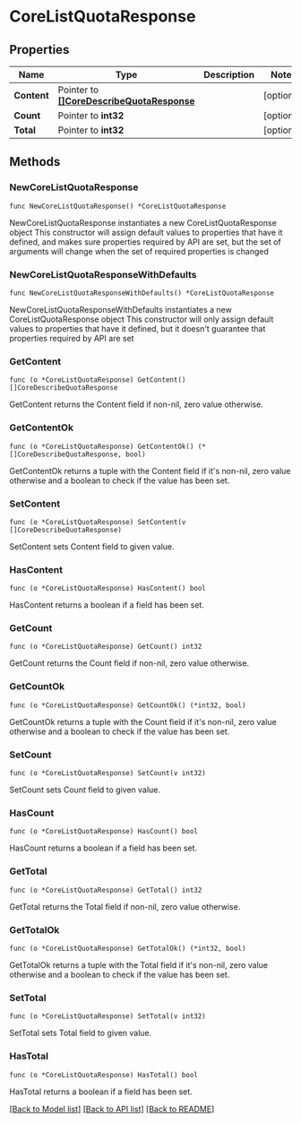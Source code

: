 # CoreListQuotaResponse

## Properties

Name | Type | Description | Notes
------------ | ------------- | ------------- | -------------
**Content** | Pointer to [**[]CoreDescribeQuotaResponse**](CoreDescribeQuotaResponse.md) |  | [optional] 
**Count** | Pointer to **int32** |  | [optional] 
**Total** | Pointer to **int32** |  | [optional] 

## Methods

### NewCoreListQuotaResponse

`func NewCoreListQuotaResponse() *CoreListQuotaResponse`

NewCoreListQuotaResponse instantiates a new CoreListQuotaResponse object
This constructor will assign default values to properties that have it defined,
and makes sure properties required by API are set, but the set of arguments
will change when the set of required properties is changed

### NewCoreListQuotaResponseWithDefaults

`func NewCoreListQuotaResponseWithDefaults() *CoreListQuotaResponse`

NewCoreListQuotaResponseWithDefaults instantiates a new CoreListQuotaResponse object
This constructor will only assign default values to properties that have it defined,
but it doesn't guarantee that properties required by API are set

### GetContent

`func (o *CoreListQuotaResponse) GetContent() []CoreDescribeQuotaResponse`

GetContent returns the Content field if non-nil, zero value otherwise.

### GetContentOk

`func (o *CoreListQuotaResponse) GetContentOk() (*[]CoreDescribeQuotaResponse, bool)`

GetContentOk returns a tuple with the Content field if it's non-nil, zero value otherwise
and a boolean to check if the value has been set.

### SetContent

`func (o *CoreListQuotaResponse) SetContent(v []CoreDescribeQuotaResponse)`

SetContent sets Content field to given value.

### HasContent

`func (o *CoreListQuotaResponse) HasContent() bool`

HasContent returns a boolean if a field has been set.

### GetCount

`func (o *CoreListQuotaResponse) GetCount() int32`

GetCount returns the Count field if non-nil, zero value otherwise.

### GetCountOk

`func (o *CoreListQuotaResponse) GetCountOk() (*int32, bool)`

GetCountOk returns a tuple with the Count field if it's non-nil, zero value otherwise
and a boolean to check if the value has been set.

### SetCount

`func (o *CoreListQuotaResponse) SetCount(v int32)`

SetCount sets Count field to given value.

### HasCount

`func (o *CoreListQuotaResponse) HasCount() bool`

HasCount returns a boolean if a field has been set.

### GetTotal

`func (o *CoreListQuotaResponse) GetTotal() int32`

GetTotal returns the Total field if non-nil, zero value otherwise.

### GetTotalOk

`func (o *CoreListQuotaResponse) GetTotalOk() (*int32, bool)`

GetTotalOk returns a tuple with the Total field if it's non-nil, zero value otherwise
and a boolean to check if the value has been set.

### SetTotal

`func (o *CoreListQuotaResponse) SetTotal(v int32)`

SetTotal sets Total field to given value.

### HasTotal

`func (o *CoreListQuotaResponse) HasTotal() bool`

HasTotal returns a boolean if a field has been set.


[[Back to Model list]](../README.md#documentation-for-models) [[Back to API list]](../README.md#documentation-for-api-endpoints) [[Back to README]](../README.md)


